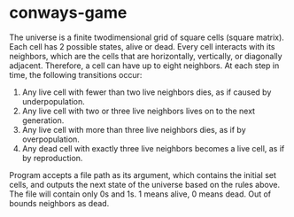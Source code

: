 # conways-game
The universe is a finite twodimensional grid of square cells (square matrix).
Each cell has 2 possible states, alive or dead. Every cell interacts with its neighbors, which are the cells that are horizontally, vertically, or diagonally adjacent. Therefore, a cell can have up to eight neighbors.
At each step in time, the following transitions occur: 
1. Any live cell with fewer than two live neighbors dies, as if caused by underpopulation.
2. Any live cell with two or three live neighbors lives on to the next generation.
3. Any live cell with more than three live neighbors dies, as if by overpopulation.
4. Any dead cell with exactly three live neighbors becomes a live cell, as if by reproduction.

Program accepts a file path as its argument, which contains the initial set cells, and
outputs the next state of the universe based on the rules above. The file will contain only 0s and
1s. 1 means alive, 0 means dead. Out of bounds neighbors as dead.
